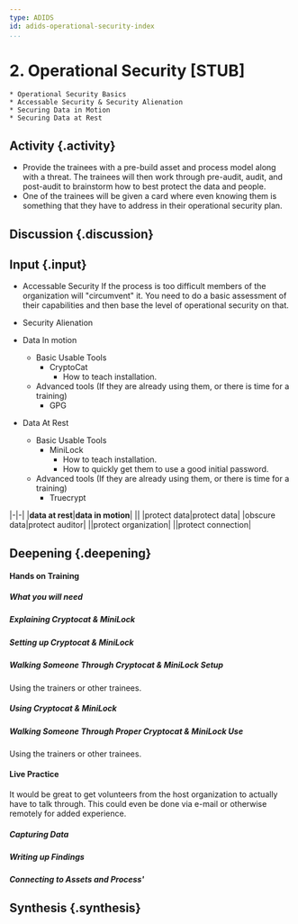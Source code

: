 ```yaml
---
type: ADIDS
id: adids-operational-security-index
...
```


# 2. Operational Security [STUB]

    * Operational Security Basics
	* Accessable Security & Security Alienation
    * Securing Data in Motion
	* Securing Data at Rest

## Activity {.activity}

<?The activities focus on introducing the user to the scope of this threat or section using an activity that lets them explore the concept without the tool so that they can start tool usage with an existing set of use cases in mind.?>

  * Provide the trainees with a pre-build asset and process model along with a threat. The trainees will then work through pre-audit, audit, and post-audit to brainstorm how to best protect the data and people.
  * One of the trainees will be given a card where even knowing them is something that they have to address in their operational security plan.

## Discussion {.discussion}

<?SAFETAG specific: For Audit discussions the auditor will provide scenerios that allow a trainee to explore ways they would use/focus a auditing technique with the identified risks in the case study provided.?>

## Input {.input}

<?This is usually the lecture part of the session. The trainer presents on issues, sub-topics and more advanced concepts related to focus of the session.?>

  * Accessable Security
  If the process is too difficult members of the organization will "circumvent" it. You need to do a basic assessment of their capabilities and then base the level of operational security on that.
  * Security Alienation

  * Data In motion
    * Basic Usable Tools
      * CryptoCat
	    * How to teach installation.
    * Advanced tools
    (If they are already using them, or there is time for a training)
      * GPG
  * Data At Rest
    * Basic Usable Tools
      * MiniLock
        * How to teach installation.
        * How to quickly get them to use a good initial password.
    * Advanced tools
    (If they are already using them, or there is time for a training)
	  * Truecrypt

|-|-|
|**data at rest**|**data in motion**|
||
|protect data|protect data|
|obscure data|protect auditor|
||protect organization|
||protect connection|

## Deepening {.deepening}

#### Hands on Training

<?Hands-on training on various components of the tool. This will be a moderately collaborative segment where the trainees will have documentation and be encouraged to explore the tool.?>

##### What you will need

##### Explaining Cryptocat & MiniLock

##### Setting up Cryptocat & MiniLock

##### Walking Someone Through Cryptocat & MiniLock Setup

Using the trainers or other trainees.

##### Using Cryptocat & MiniLock

##### Walking Someone Through Proper Cryptocat & MiniLock Use

Using the trainers or other trainees.

#### Live Practice
<?A timed practice session on a live target?>

It would be great to get volunteers from the host organization to actually have to talk through. This could even be done via e-mail or otherwise remotely for added experience.

##### Capturing Data

##### Writing up Findings

##### Connecting to Assets and Process'

## Synthesis {.synthesis}

<?A good training habit is to always summarize the session. Talk about what happened in the session, some of the results of the discussion, what issues were discussed, what solutions were made, and give some more time for participants to ask more questions before the session is closed.?>
